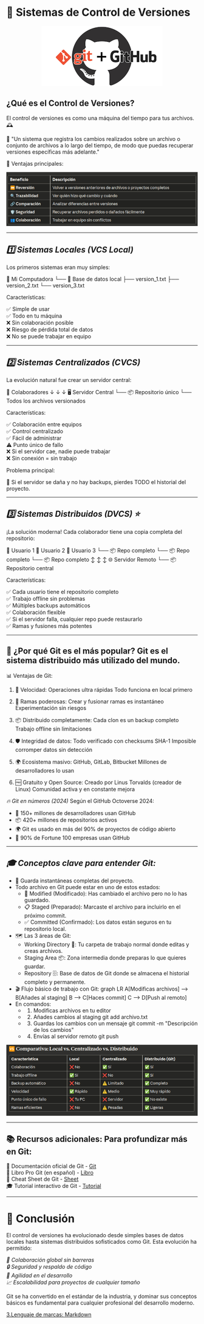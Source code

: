 # 🔄 Sistemas de Control de Versiones

<p align="center">
  <img src="/img/sistema.png" alt="![sistema](/img/sistema.png)" />
</p>

## ¿Qué es el Control de Versiones?

El control de versiones es como una máquina del tiempo para tus archivos. 🕰️

💬 "Un sistema que registra los cambios realizados sobre un archivo o conjunto de archivos a lo largo del tiempo, de modo que puedas recuperar versiones específicas más adelante."

🌟 Ventajas principales:

<p align="center">
  <img src="/img/ventajas.png" alt="![ventajas](/img/ventajas.png)" />
</p>

---

## *1️⃣ Sistemas Locales (VCS Local)*
Los primeros sistemas eran muy simples:

📁 Mi Computadora
  └── 💾 Base de datos local
       ├── version_1.txt
       ├── version_2.txt
       └── version_3.txt

Características:

✅ Simple de usar  
✅ Todo en tu máquina  
❌ Sin colaboración posible  
❌ Riesgo de pérdida total de datos  
❌ No se puede trabajar en equipo  

---

## *2️⃣ Sistemas Centralizados (CVCS)*
La evolución natural fue crear un servidor central:

   👥 Colaboradores
         ↓  ↓  ↓
    🖥️ Servidor Central
    └── 📦 Repositorio único
         └── Todos los archivos versionados

Características:

✅ Colaboración entre equipos  
✅ Control centralizado  
✅ Fácil de administrar  
⚠️ Punto único de fallo  
❌ Si el servidor cae, nadie puede trabajar  
❌ Sin conexión = sin trabajo  

Problema principal:

🚨 Si el servidor se daña y no hay backups, pierdes TODO el historial del proyecto.

---

## *3️⃣ Sistemas Distribuidos (DVCS) ⭐*
¡La solución moderna! Cada colaborador tiene una copia completa del repositorio:

 👤 Usuario 1          👤 Usuario 2          👤 Usuario 3
    └── 📦 Repo completo  └── 📦 Repo completo  └── 📦 Repo completo
           ↕️                    ↕️                    ↕️
                    🌐 Servidor Remoto
                    └── 📦 Repositorio central

Características:

✅ Cada usuario tiene el repositorio completo  
✅ Trabajo offline sin problemas  
✅ Múltiples backups automáticos  
✅ Colaboración flexible  
✅ Si el servidor falla, cualquier repo puede restaurarlo  
✅ Ramas y fusiones más potentes  

---

## 🎯 ¿Por qué Git es el más popular? Git es el sistema distribuido más utilizado del mundo. 

📊 Ventajas de Git:

1. 🚀 Velocidad:
Operaciones ultra rápidas
Todo funciona en local primero

2. 🌳 Ramas poderosas:
Crear y fusionar ramas es instantáneo
Experimentación sin riesgos

3. 📦 Distribuido completamente:
Cada clon es un backup completo
Trabajo offline sin limitaciones

4. 🛡️ Integridad de datos:
Todo verificado con checksums SHA-1
Imposible corromper datos sin detección

5. 🌍 Ecosistema masivo:
GitHub, GitLab, Bitbucket
Millones de desarrolladores lo usan

6. 🆓 Gratuito y Open Source:
Creado por Linus Torvalds (creador de Linux)
Comunidad activa y en constante mejora


*🔥 Git en números (2024)*
Según el GitHub Octoverse 2024:

* 👥 150+ millones de desarrolladores usan GitHub
* 📦 420+ millones de repositorios activos
* 🌍 Git es usado en más del 90% de proyectos de código abierto
* 🏢 90% de Fortune 100 empresas usan GitHub

---

## *🎓 Conceptos clave para entender Git:*
* 📸 Guarda instantáneas completas del proyecto.
* Todo archivo en Git puede estar en uno de estos estados:
    - 📝 Modified (Modificado): Has cambiado el archivo pero no lo has guardado.
    - 📋 Staged (Preparado): Marcaste el archivo para incluirlo en el próximo commit.
    - ✅ Committed (Confirmado): Los datos están seguros en tu repositorio local.
* 🗺️ Las 3 áreas de Git:
    - Working Directory 🏢: Tu carpeta de trabajo normal donde editas y creas archivos.
    - Staging Area 📦: Zona intermedia donde preparas lo que quieres guardar.
    - Repository 🗄️: Base de datos de Git donde se almacena el historial completo y permanente.
* 🎬 Flujo básico de trabajo con Git:
      graph LR
        A[Modificas archivos] --> B[Añades al staging]
        B --> C[Haces commit]
        C --> D[Push al remoto]
* En comandos:
    - 1. Modificas archivos en tu editor
    - 2. Añades cambios al staging
        git add archivo.txt
    - 3. Guardas los cambios con un mensaje
        git commit -m "Descripción de los cambios"
    - 4. Envías al servidor remoto
        git push

<p align="center">
  <img src="/img/comparativa.png" alt="![comparativa](/img/comparativa.png)" />
</p>

---

## 📚 Recursos adicionales: Para profundizar más en Git:

📖 Documentación oficial de Git - [Git](https://git-scm.com/docs)  
📘 Libro Pro Git (en español) - [Libro](https://git-scm.com/book/es/v2)  
📄 Cheat Sheet de Git - [Sheet](https://training.github.com/downloads/es_ES/github-git-cheat-sheet/)  
🎓 Tutorial interactivo de Git - [Tutorial](https://learngitbranching.js.org/?locale=es_ES)  

---

# 🎯 Conclusión
El control de versiones ha evolucionado desde simples bases de datos locales hasta sistemas distribuidos sofisticados como Git. Esta evolución ha permitido:

*🤝 Colaboración global sin barreras*  
*🔒 Seguridad y respaldo de código*  
*🚀 Agilidad en el desarrollo*  
*📈 Escalabilidad para proyectos de cualquier tamaño*  

Git se ha convertido en el estándar de la industria, y dominar sus conceptos básicos es fundamental para cualquier profesional del desarrollo moderno.

[3.Lenguaje de marcas: Markdown](markdown.md)
